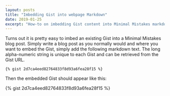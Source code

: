 ```yaml
---
layout: posts
title: "Imbedding Gist into webpage Markdown"
date: 2019-01-25
excerpt: "How-to on imbedding Gist content into Minimal Mistakes markdown blog post."
---
```


Turns out it is pretty easy to imbed an existing Gist into a Minimal Mistakes blog post. Simply write a blog post as you normally would and where you want to embed the Gist, simply add the following markdown text. The long alpha-numeric string is unique to each Gist and can be retrieved from the Gist URL.

```
{% gist 2d7ca4eed82764833f8d93a6fea28f15 %}
```

Then the embedded Gist should appear like this:

{% gist 2d7ca4eed82764833f8d93a6fea28f15 %}
